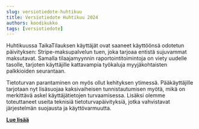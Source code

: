```yaml
---
slug: versiotiedote-huhtikuu
title: Versiotiedote Huhtikuu 2024
authors: koodikukko
tags: [versiotiedote]
---
```



Huhtikuussa TaikaTilauksen käyttäjät ovat saaneet käyttöönsä odotetun päivityksen: Stripe-maksupalvelun tuen, joka tarjoaa entistä sujuvammat maksutavat. Samalla tilaajamyynnin raportointitoimintoja on viety uudelle tasolle, tarjoten käyttäjille kattavampia työkaluja myyjäkohtaisten palkkioiden seurantaan.

Tietoturvan parantaminen on myös ollut kehityksen ytimessä. Pääkäyttäjille tarjotaan nyt lisäsuojaa kaksivaiheisen tunnistautumisen myötä, mikä on merkittävä askel käyttäjätietojen turvaamisessa. Lisäksi olemme toteuttaneet useita teknisiä tietoturvapäivityksiä, jotka vahvistavat järjestelmän suojausta ja käyttövarmuutta. 

**[Lue lisää](/docs/versiotiedotteet/huhtikuu_2024)**

